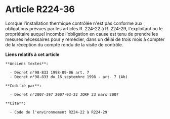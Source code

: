 # Article R224-36

Lorsque l'installation thermique contrôlée n'est pas conforme aux obligations prévues par les articles R. 224-22 à R. 224-29,
l'exploitant ou le propriétaire auquel incombe l'obligation en cause est tenu de prendre les mesures nécessaires pour y
remédier, dans un délai de trois mois à compter de la réception du compte rendu de la visite de contrôle.

**Liens relatifs à cet article**

	**Anciens textes**:

	  - Décret n°98-833 1998-09-06 art. 7
	  - Décret n°98-833 du 16 septembre 1998 - art. 7 (Ab)

	**Codifié par**:

	  - Décret n°2007-397 2007-03-22 JORF 23 mars 2007

	**Cite**:

	  - Code de l'environnement R224-22 à R224-29
